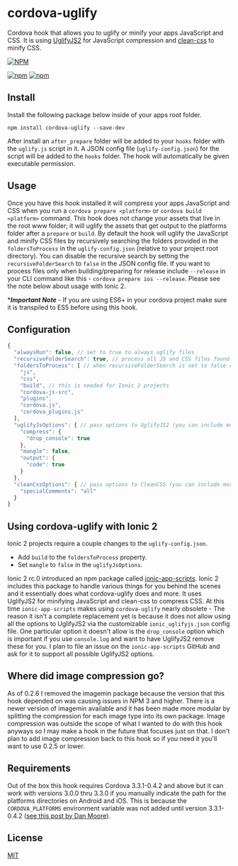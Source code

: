# cordova-uglify

Cordova hook that allows you to uglify or minify your apps JavaScript and CSS.  It is using [UglifyJS2](https://github.com/mishoo/UglifyJS2) for JavaScript compression and [clean-css](https://github.com/GoalSmashers/clean-css) to minify CSS.

[![NPM](https://nodei.co/npm/cordova-uglify.png?downloads=true&stars=true)](https://nodei.co/npm/cordova-uglify/)

[![npm](https://img.shields.io/npm/dw/localeval.svg)](https://github.com/rossmartin/cordova-uglify)
[![npm](https://img.shields.io/npm/dm/localeval.svg)](https://github.com/rossmartin/cordova-uglify)

## Install
Install the following package below inside of your apps root folder.
```
npm install cordova-uglify --save-dev
```
After install an `after_prepare` folder will be added to your `hooks` folder with the `uglify.js` script in it.  A JSON config file (`uglify-config.json`) for the script will be added to the `hooks` folder.  The hook will automatically be given executable permission.

## Usage
Once you have this hook installed it will compress your apps JavaScript and CSS when you run a `cordova prepare <platform>` or `cordova build <platform>` command.  This hook does not change your assets that live in the root www folder; it will uglify the assets that get output to the platforms folder after a `prepare` or `build`.  By default the hook will uglify the JavaScript and minify CSS files by recursively searching the folders provided in the `foldersToProcess` in the `uglify-config.json` (relative to your project root directory).  You can disable the recursive search by setting the `recursiveFolderSearch` to `false` in the JSON config file.  If you want to process files only when building/preparing for release include `--release` in your CLI command like this - `cordova prepare ios --release`.  Please see the note below about usage with Ionic 2.


*___Important Note___ - If you are using ES6+ in your cordova project make sure it is transpiled to ES5 before using this hook.

## Configuration
```javascript
{
  "alwaysRun": false, // set to true to always uglify files
  "recursiveFolderSearch": true, // process all JS and CSS files found in foldersToProcess
  "foldersToProcess": [ // when recursiveFolderSearch is set to false only files in these directories will be processed
    "js",
    "css",
    "build", // this is needed for Ionic 2 projects
	"cordova-js-src",
	"plugins",
	"cordova.js",
	"cordova_plugins.js"
  ],
  "uglifyJsOptions": { // pass options to UglifyJS2 (you can include more than these below)
    "compress": {
      "drop_console": true
    },
    "mangle": false,
    "output": {
      "code": true
    }
  },
  "cleanCssOptions": { // pass options to CleanCSS (you can include more than these below)
    "specialComments": "all"
  }
}
```

## Using cordova-uglify with Ionic 2
Ionic 2 projects require a couple changes to the `uglify-config.json`.
* Add `build` to the `foldersToProcess` property.
* Set `mangle` to `false` in the `uglifyJsOptions`.

Ionic 2 rc.0 introduced an npm package called [ionic-app-scripts](https://github.com/driftyco/ionic-app-scripts).  Ionic 2 includes this package to handle various things for you behind the scenes and it essentially does what cordova-uglify does and more.  It uses UglifyJS2 for minifying JavaScript and clean-css to compress CSS.  At this time `ionic-app-scripts` makes using `cordova-uglify` nearly obsolete - The reason it isn't a complete replacement yet is because it does not allow using all the options to UglifyJS2 via the customizable `ionic_uglifyjs.json` config file.  One particular option it doesn't allow is the `drop_console` option which is important if you use `console.log` and want to have UglifyJS2 remove these for you.  I plan to file an issue on the `ionic-app-scripts` GitHub and ask for it to support all possible UglifyJS2 options.

## Where did image compression go?
As of 0.2.6 I removed the imagemin package because the version that this hook depended on was causing issues in NPM 3 and higher.  There is a newer version of imagemin available and it has been made more modular by splitting the compression for each image type into its own package.  Image compression was outside the scope of what I wanted to do with this hook anyways so I may make a hook in the future that focuses just on that.  I don't plan to add image compression back to this hook so if you need it you'll want to use 0.2.5 or lower.

## Requirements
Out of the box this hook requires Cordova 3.3.1-0.4.2 and above but it can work with versions 3.0.0 thru 3.3.0 if you manually indicate the path for the platforms directories on Android and iOS.  This is because the `CORDOVA_PLATFORMS` environment variable was not added until version 3.3.1-0.4.2 ([see this post by Dan Moore](http://www.mooreds.com/wordpress/archives/1425)).

## License
[MIT](https://github.com/rossmartin/cordova-uglify/blob/master/LICENSE)
